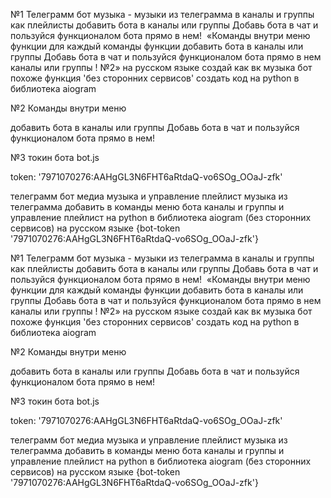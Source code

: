 №1 Телеграмм бот музыка - музыки из телеграмма в каналы и группы как плейлисты добавить бота в каналы или группы Добавь бота в чат и пользуйся функционалом бота прямо в нем!  «Команды внутри меню функции для каждый команды функции добавить бота в каналы или группы Добавь бота в чат и пользуйся функционалом бота прямо в нем каналы или группы ! №2» на русском языке создай как вк музыка бот похоже функция 'без сторонних сервисов' создать код на python в библиотека aiogram

№2 Команды внутри меню 

добавить бота в каналы или группы Добавь бота в чат и пользуйся функционалом бота прямо в нем! 

№3 токин бота bot.js

token: '7971070276:AAHgGL3N6FHT6aRtdaQ-vo6SOg_OOaJ-zfk'



телеграмм бот медиа музыка и управление плейлист музыка из телеграмма добавить в команды меню бота каналы и группы и управление плейлист на python в библиотека aiogram (без сторонних сервисов) на русском языке {bot-token '7971070276:AAHgGL3N6FHT6aRtdaQ-vo6SOg_OOaJ-zfk'}


№1 Телеграмм бот музыка - музыки из телеграмма в каналы и группы как плейлисты добавить бота в каналы или группы Добавь бота в чат и пользуйся функционалом бота прямо в нем!  «Команды внутри меню функции для каждый команды функции добавить бота в каналы или группы Добавь бота в чат и пользуйся функционалом бота прямо в нем каналы или группы ! №2» на русском языке создай как вк музыка бот похоже функция 'без сторонних сервисов' создать код на python в библиотека aiogram

№2 Команды внутри меню 

добавить бота в каналы или группы Добавь бота в чат и пользуйся функционалом бота прямо в нем! 

№3 токин бота bot.js

token: '7971070276:AAHgGL3N6FHT6aRtdaQ-vo6SOg_OOaJ-zfk'



телеграмм бот медиа музыка и управление плейлист музыка из телеграмма добавить в команды меню бота каналы и группы и управление плейлист на python в библиотека aiogram (без сторонних сервисов) на русском языке {bot-token '7971070276:AAHgGL3N6FHT6aRtdaQ-vo6SOg_OOaJ-zfk'}